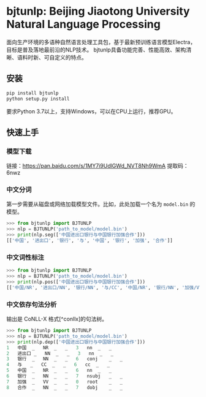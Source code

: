 # bjtunlp: Beijing Jiaotong University Natural Language Processing

面向生产环境的多语种自然语言处理工具包，基于最新预训练语言模型Electra，目标是普及落地最前沿的NLP技术。
bjtunlp具备功能完善、性能高效、架构清晰、语料时新、可自定义的特点。


 ## 安装

```bash
pip install bjtunlp
python setup.py install
```

要求Python 3.7以上，支持Windows，可以在CPU上运行，推荐GPU。

## 快速上手
### 模型下载
链接：https://pan.baidu.com/s/1MY7i9UdlGWd_NVT8Nh9WmA 
提取码：6nwz 

### 中文分词

第一步需要从磁盘或网络加载模型文件。比如，此处加载一个名为 `model.bin` 的模型。

```python
>>> from bjtunlp import BJTUNLP
>>> nlp = BJTUNLP('path_to_model/model.bin')
>>> print(nlp.seg(['中国进出口银行与中国银行加强合作']))
[['中国', '进出口', '银行', '与', '中国', '银行', '加强', '合作']]
```
### 中文词性标注
```python
>>> from bjtunlp import BJTUNLP
>>> nlp = BJTUNLP('path_to_model/model.bin')
>>> print(nlp.pos(['中国进出口银行与中国银行加强合作']))
[['中国/NR', '进出口/NN', '银行/NN', '与/CC', '中国/NR', '银行/NN', '加强/VV', '合作/NN']]
```

### 中文依存句法分析
输出是 CoNLL-X 格式[^conllx]的句法树。
```python
>>> from bjtunlp import BJTUNLP
>>> nlp = BJTUNLP('path_to_model/model.bin')
>>> print(nlp.dep(['中国进出口银行与中国银行加强合作']))
1	中国	_	NR	_	_	3	nn	_	_
2	进出口	_	NN	_	_	3	nn	_	_
3	银行	_	NN	_	_	6	conj	_	_
4	与	_	CC	_	_	6	cc	_	_
5	中国	_	NR	_	_	6	nn	_	_
6	银行	_	NN	_	_	7	nsubj	_	_
7	加强	_	VV	_	_	0	root	_	_
8	合作	_	NN	_	_	7	dobj	_	_
```